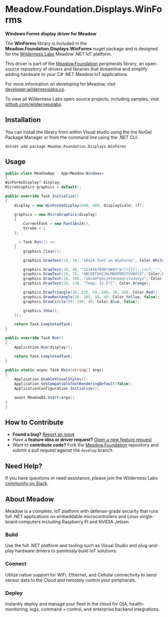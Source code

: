 # Meadow.Foundation.Displays.WinForms

**Windows Forms display driver for Meadow**

The **WinForms** library is included in the **Meadow.Foundation.Displays.WinForms** nuget package and is designed for the [Wilderness Labs](www.wildernesslabs.co) Meadow .NET IoT platform.

This driver is part of the [Meadow.Foundation](https://developer.wildernesslabs.co/Meadow/Meadow.Foundation/) peripherals library, an open-source repository of drivers and libraries that streamline and simplify adding hardware to your C# .NET Meadow IoT applications.

For more information on developing for Meadow, visit [developer.wildernesslabs.co](http://developer.wildernesslabs.co/).

To view all Wilderness Labs open-source projects, including samples, visit [github.com/wildernesslabs](https://github.com/wildernesslabs/).

## Installation

You can install the library from within Visual studio using the the NuGet Package Manager or from the command line using the .NET CLI:

`dotnet add package Meadow.Foundation.Displays.WinForms`
## Usage

```csharp
public class MeadowApp : App<Meadow.Windows>
{
WinFormsDisplay? display;
MicroGraphics graphics = default!;

public override Task Initialize()
{
    display = new WinFormsDisplay(640, 480, displayScale: 1f);

    graphics = new MicroGraphics(display)
    {
        CurrentFont = new Font16x24(),
        Stroke = 1
    };

    _ = Task.Run(() =>
    {
        graphics.Clear();

        graphics.DrawText(10, 10, "16x24 font on WinForms", Color.White);

        graphics.DrawText(10, 40, "1234567890!@#$%^&*(){}[],./<>?;':", Color.LawnGreen);
        graphics.DrawText(10, 70, "ABCDEFGHIJKLMNOPQRSTUVWXYZ", Color.Cyan);
        graphics.DrawText(10, 100, "abcdefghijklmnopqrstuvwxyz", Color.Yellow);
        graphics.DrawText(10, 130, "Temp: 21.5°C", Color.Orange);

        graphics.DrawTriangle(10, 220, 50, 260, 10, 260, Color.Red);
        graphics.DrawRectangle(20, 185, 80, 40, Color.Yellow, false);
        graphics.DrawCircle(50, 240, 40, Color.Blue, false);

        graphics.Show();
    });

    return Task.CompletedTask;
}

public override Task Run()
{
    Application.Run(display!);

    return Task.CompletedTask;
}

public static async Task Main(string[] args)
{
    Application.EnableVisualStyles();
    Application.SetCompatibleTextRenderingDefault(false);
    ApplicationConfiguration.Initialize();

    await MeadowOS.Start(args);
}
}
```
## How to Contribute

- **Found a bug?** [Report an issue](https://github.com/WildernessLabs/Meadow_Issues/issues)
- Have a **feature idea or driver request?** [Open a new feature request](https://github.com/WildernessLabs/Meadow_Issues/issues)
- Want to **contribute code?** Fork the [Meadow.Foundation](https://github.com/WildernessLabs/Meadow.Foundation) repository and submit a pull request against the `develop` branch


## Need Help?

If you have questions or need assistance, please join the Wilderness Labs [community on Slack](http://slackinvite.wildernesslabs.co/).
## About Meadow

Meadow is a complete, IoT platform with defense-grade security that runs full .NET applications on embeddable microcontrollers and Linux single-board computers including Raspberry Pi and NVIDIA Jetson.

### Build

Use the full .NET platform and tooling such as Visual Studio and plug-and-play hardware drivers to painlessly build IoT solutions.

### Connect

Utilize native support for WiFi, Ethernet, and Cellular connectivity to send sensor data to the Cloud and remotely control your peripherals.

### Deploy

Instantly deploy and manage your fleet in the cloud for OtA, health-monitoring, logs, command + control, and enterprise backend integrations.


